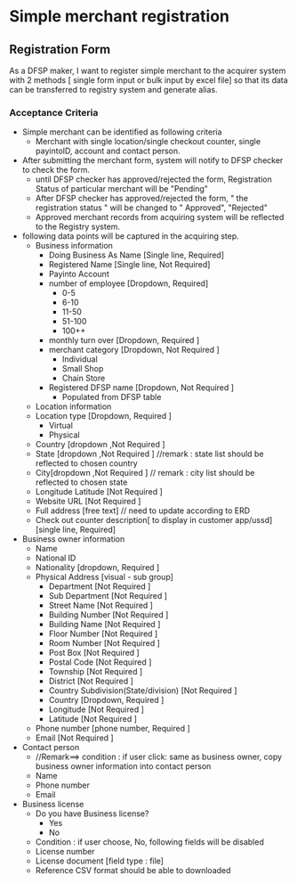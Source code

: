 # Simple merchant registration 
## Registration Form 
As a DFSP maker, I want to register simple merchant to the acquirer system with 2 methods [ single form input or bulk input by excel file] so that its data can be transferred to registry system and generate alias. 

### Acceptance Criteria
* Simple merchant can be identified as following criteria
    * Merchant with single location/single checkout counter, single payintoID, account and contact person. 
* After submitting the merchant form, system will notify to DFSP checker to check the form. 
    * until DFSP checker has approved/rejected the form, Registration Status of particular merchant will be "Pending" 
    * After DFSP checker has approved/rejected the form, " the registration status " will be changed to " Approved", "Rejected" 
    * Approved merchant records from acquiring system will be reflected to the Registry system. 
* following data points will be captured in the acquiring step. 
    * Business information  
        * Doing Business As Name  [Single line, Required]
        * Registered Name [Single line, Not Required]
        * Payinto Account
        * number of employee [Dropdown, Required]
            * 0-5 
            * 6-10 
            * 11-50 
            * 51-100 
            * 100++ 
        * monthly turn over [Dropdown, Required ]
        * merchant category [Dropdown, Not Required ]
            * Individual
            * Small Shop
            * Chain Store
        * Registered DFSP name [Dropdown, Not Required ] 
            * Populated from DFSP table
    * Location information 
    * Location type  [Dropdown, Required ] 
        * Virtual  
        * Physical  
    * Country [dropdown ,Not Required ]  
    * State [dropdown ,Not Required ] //remark : state list should be reflected to chosen country 
    * City[dropdown ,Not Required ] // remark : city list should be reflected to chosen state 
    * Longitude Latitude [Not Required ] 
    * Website URL [Not Required ] 
    * Full address [free text] // need to update according to ERD
    * Check out counter description[ to display in customer app/ussd] [single line, Required]
* Business owner information 
    * Name  
    * National ID  
    * Nationality [dropdown, Required ] 
    * Physical Address  [visual - sub group]
        * Department [Not Required ]
        * Sub Department [Not Required ]
        * Street Name [Not Required ]
        * Building Number [Not Required ]
        * Building Name [Not Required ]
        * Floor Number [Not Required ]
        * Room Number [Not Required ]
        * Post Box [Not Required ]
        * Postal Code [Not Required ]
        * Township [Not Required ]
        * District [Not Required ]
        * Country Subdivision(State/division) [Not Required ]
        * Country  [Dropdown, Required ]
        * Longitude [Not Required ]
        * Latitude [Not Required ]
    * Phone number [phone number, Required ]
    * Email [Not Required ] 
* Contact person  
    * //Remark==> condition : if user click: same as business owner, copy business owner information into contact person 
    * Name  
    * Phone number 
    * Email  
* Business license 
    * Do you have Business license? 
        * Yes  
        * No 
    * Condition : if user choose, No, following fields will be disabled 
    * License number 
    * License document [field type : file] 
    * Reference CSV format should be able to downloaded  